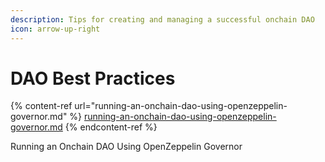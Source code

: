 ```yaml
---
description: Tips for creating and managing a successful onchain DAO
icon: arrow-up-right
---
```


# DAO Best Practices

{% content-ref url="running-an-onchain-dao-using-openzeppelin-governor.md" %}
[running-an-onchain-dao-using-openzeppelin-governor.md](running-an-onchain-dao-using-openzeppelin-governor.md)
{% endcontent-ref %}

Running an Onchain DAO Using OpenZeppelin Governor

